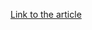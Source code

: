[Link to the article](https://www.fireeye.com/blog/threat-research/2017/09/zero-day-used-to-distribute-finspy.html)
